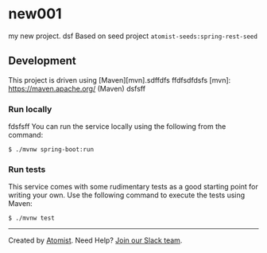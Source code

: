 # new001
my new project.
dsf
Based on seed project `atomist-seeds:spring-rest-seed`

## Development

This project is driven using [Maven][mvn].sdffdfs
ffdfsdfdsfs
[mvn]: https://maven.apache.org/ (Maven)
dsfsff
### Run locally
fdsfsff
You can run the service locally using the following from the command:

```
$ ./mvnw spring-boot:run
```

### Run tests

This service comes with some rudimentary tests as a good starting
point for writing your own.  Use the following command to execute the
tests using Maven:

```
$ ./mvnw test
```

---




Created by [Atomist][atomist].
Need Help?  [Join our Slack team][slack].

[atomist]: https://www.atomist.com/ (Atomist - How Teams Deliver Software)
[slack]: https://join.atomist.com/ (Atomist Community Slack Workspace)
